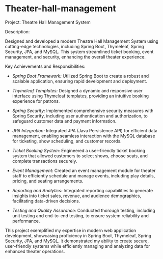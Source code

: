 # Theater-hall-management

Project: Theatre Hall Management System

Description:

Designed and developed a modern Theatre Hall Management System using cutting-edge technologies, including Spring Boot, Thymeleaf, Spring Security, JPA, and MySQL. This system streamlined ticket booking, event management, and security, enhancing the overall theater experience.

Key Achievements and Responsibilities:

- *Spring Boot Framework:* Utilized Spring Boot to create a robust and scalable application, ensuring rapid development and deployment.

- *Thymeleaf Templates:* Designed a dynamic and responsive user interface using Thymeleaf templates, providing an intuitive booking experience for patrons.

- *Spring Security:* Implemented comprehensive security measures with Spring Security, including user authentication and authorization, to safeguard customer data and payment information.

- *JPA Integration:* Integrated JPA (Java Persistence API) for efficient data management, enabling seamless interaction with the MySQL database for ticketing, show scheduling, and customer records.

- *Ticket Booking System:* Engineered a user-friendly ticket booking system that allowed customers to select shows, choose seats, and complete transactions securely.

- *Event Management:* Created an event management module for theater staff to efficiently schedule and manage events, including play details, pricing, and seating arrangements.

- *Reporting and Analytics:* Integrated reporting capabilities to generate insights into ticket sales, revenue, and audience demographics, facilitating data-driven decisions.

- *Testing and Quality Assurance:* Conducted thorough testing, including unit testing and end-to-end testing, to ensure system reliability and performance.

This project exemplified my expertise in modern web application development, showcasing proficiency in Spring Boot, Thymeleaf, Spring Security, JPA, and MySQL. It demonstrated my ability to create secure, user-friendly systems while efficiently managing and analyzing data for enhanced theater operations.
